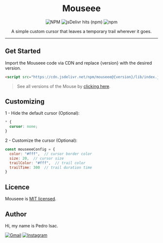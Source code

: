<h1 align="center">Mouseee</h1>

<p align="center">
  <img alt="NPM" src="https://img.shields.io/npm/l/mouseee?color=00C288&style=flat-square">
  <img alt="jsDelivr hits (npm)" src="https://img.shields.io/jsdelivr/npm/hy/mouseee?color=00C288&style=flat-square">
  <img alt="npm" src="https://img.shields.io/npm/v/mouseee?color=00C288&style=flat-square">
</p>

<p align="center">
  A simple custom cursor that leaves a temporary trail wherever it goes.
</p>

---------------------

## Get Started

Import the Mouseee code via CDN and replace {version} with the desired version.

```html
<script src="https://cdn.jsdelivr.net/npm/mouseee@{version}/lib/index.js" type="module"></script>
```

> See all versions of the Mouse by [clicking here](https://www.npmjs.com/package/mouseee).

## Customizing

1 - Hide the default cursor (Optional):

```CSS
* {
  cursor: none;
}
```

2 - Customize the cursor (Optional):

```javascript
const mouseeeConfig = {
  color: "#fff",  // cursor border color
  size: 20,  // cursor size
  trailColor: "#fff",  // trail color
  trailTime: 300  // trail duration time
}
```

## Licence

Mouseee is [MIT licensed](https://github.com/pedro-isacss/mouseee/blob/master/LICENSE).

## Author
Hi, my name is Pedro Isac.

[![Gmail](https://img.shields.io/badge/Gmail-D14836?style=for-the-badge&logo=gmail&logoColor=white)](https://mail.google.com/mail/u/0/?to=ss.pedroisac@gmail.com&tf=cm)
[![Instagram](https://img.shields.io/badge/Instagram-E4405F?style=for-the-badge&logo=instagram&logoColor=white)](https://bit.ly/ss_pedroisac)
